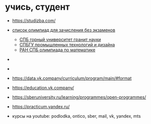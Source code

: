 # учись, студент

 * https://studizba.com/

 * [список олимпиад для зачисления без экзаменов](https://www.minobrnauki.gov.ru/press-center/news/?ELEMENT_ID=41754)
	* [СПБ горный университет гранит науки](https://ogn.spmi.ru)
 	* [СПБГУ промышленных технологий и дизайна](http://olimp.prouniver.ru/)
	* [РАН СПБ олимпиада по математике](https://pdmi.ras.ru/~olymp/index.html)
 * []()
 * []()

 * https://data.vk.company/curriculum/program/main/#format
 * https://education.vk.company/
 * https://sberuniversity.ru/learning/programmes/open-programmes/
 * https://practicum.yandex.ru/
 * курсы на youtube: podlodka, ontico, sber, mail, vk, yandex, mts